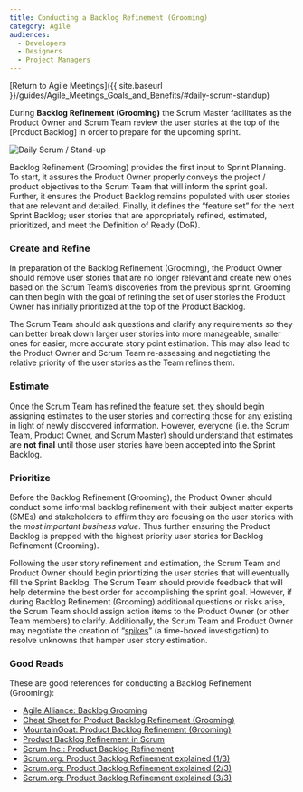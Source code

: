 ```yaml
---
title: Conducting a Backlog Refinement (Grooming)
category: Agile
audiences:
  - Developers
  - Designers
  - Project Managers
---
```


[Return to Agile Meetings]({{ site.baseurl }}/guides/Agile_Meetings_Goals_and_Benefits/#daily-scrum-standup)

During **Backlog Refinement (Grooming)**  the Scrum Master facilitates as the Product Owner and Scrum Team review the user stories at the top of the [Product Backlog] in order to prepare for the upcoming sprint. 

<img src="{{ site.baseurl }}/assets/img/guides/Ken_Rubin_Backlog_Refinement.png"
  alt="Daily Scrum / Stand-up"
  class="guide-image guide-image-three-quarter">  

Backlog Refinement (Grooming) provides the first input to Sprint Planning. To start, it assures the Product Owner properly conveys the project / product objectives to the Scrum Team that will inform the sprint goal. Further, it ensures the Product Backlog remains populated with user stories that are relevant and detailed. Finally, it defines the “feature set” for the next Sprint Backlog; user stories that are appropriately refined, estimated, prioritized, and meet the Definition of Ready (DoR).

### Create and Refine
In preparation of the Backlog Refinement (Grooming), the Product Owner should remove user stories that are no longer relevant and create new ones based on the Scrum Team’s discoveries from the previous sprint. Grooming can then begin with the goal of refining the set of user stories the Product Owner has initially prioritized at the top of the Product Backlog.

The Scrum Team should ask questions and clarify any requirements so they can better break down larger user stories into more manageable, smaller ones for easier, more accurate story point estimation. This may also lead to the Product Owner and Scrum Team re-assessing and negotiating the relative priority of the user stories as the Team refines them.

### Estimate
Once the Scrum Team has refined the feature set, they should begin assigning estimates to the user stories and correcting those for any existing in light of newly discovered information. However, everyone (i.e. the Scrum Team, Product Owner, and Scrum Master) should understand that estimates are **not final** until those user stories have been accepted into the Sprint Backlog.

### Prioritize
Before the Backlog Refinement (Grooming), the Product Owner should conduct some informal backlog refinement with their subject matter experts (SMEs) and stakeholders to affirm they are focusing on the user stories with the _most important business value_. Thus further ensuring the Product Backlog is prepped with the highest priority user stories for Backlog Refinement (Grooming). 

Following the user story refinement and estimation, the Scrum Team and Product Owner should begin prioritizing the user stories that will eventually fill the Sprint Backlog. The Scrum Team should provide feedback that will help determine the best order for accomplishing the sprint goal. However, if during Backlog Refinement (Grooming) additional questions or risks arise, the Scrum Team should assign action items to the Product Owner (or other Team members) to clarify. Additionally, the Scrum Team and Product Owner may negotiate the creation of “[spikes]()” (a time-boxed investigation) to resolve unknowns that hamper user story estimation.

### Good Reads
These are good references for conducting a Backlog Refinement (Grooming):
* [Agile Alliance: Backlog Grooming]()
* [Cheat Sheet for Product Backlog Refinement (Grooming)]()
* [MountainGoat: Product Backlog Refinement (Grooming)]()
* [Product Backlog Refinement in Scrum]()
* [Scrum Inc.: Product Backlog Refinement]()
* [Scrum.org: Product Backlog Refinement explained (1/3)]()
* [Scrum.org: Product Backlog Refinement explained (2/3)]()
* [Scrum.org: Product Backlog Refinement explained (3/3)]()
